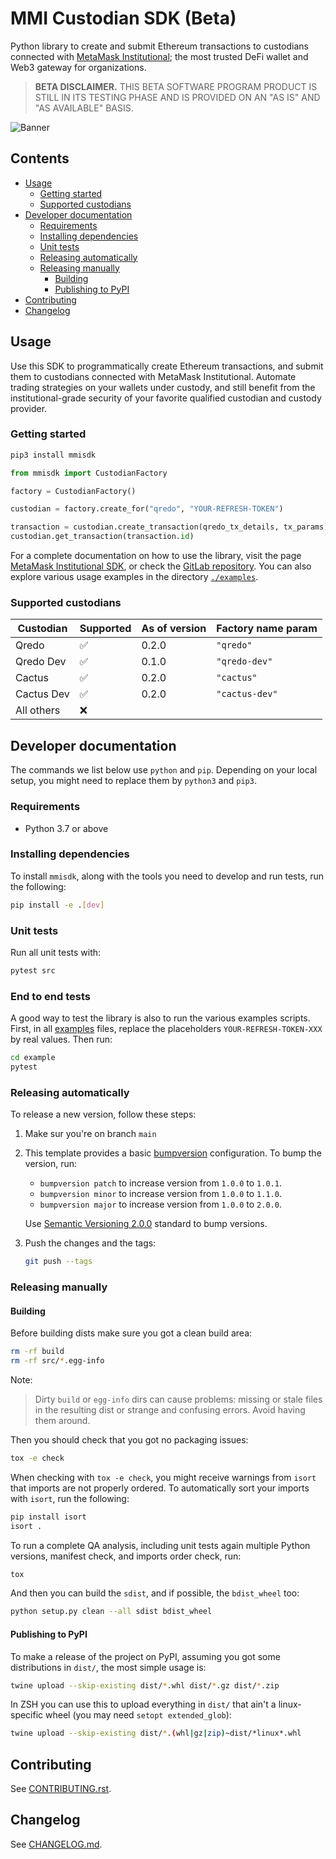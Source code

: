 # MMI Custodian SDK (Beta)

Python library to create and submit Ethereum transactions to custodians connected with [MetaMask Institutional](https://metamask.io/institutions); the most trusted DeFi wallet and Web3 gateway for organizations.

> **BETA DISCLAIMER.** THIS BETA SOFTWARE PROGRAM PRODUCT IS STILL IN ITS TESTING PHASE AND IS PROVIDED ON AN "AS IS" AND "AS AVAILABLE" BASIS.

![Banner](https://image-server-xab.s3.eu-west-1.amazonaws.com/mmisdk-banner.png)

## Contents

-   [Usage](#usage)
    -   [Getting started](#getting-started)
    -   [Supported custodians](#supported-custodians)
-   [Developer documentation](#developer-documentation)
    -   [Requirements](#requirements)
    -   [Installing dependencies](#installing-dependencies)
    -   [Unit tests](#unit-tests)
    -   [Releasing automatically](#releasing-automatically)
    -   [Releasing manually](#releasing-manually)
        -   [Building](#building)
        -   [Publishing to PyPI](#publishing-to-pypi)
-   [Contributing](#contributing)
-   [Changelog](#changelog)

## Usage

Use this SDK to programmatically create Ethereum transactions, and submit them to custodians connected with MetaMask Institutional. Automate trading strategies on your wallets under custody, and still benefit from the institutional-grade security of your favorite qualified custodian and custody provider.

### Getting started

```bash
pip3 install mmisdk
```

```python
from mmisdk import CustodianFactory

factory = CustodianFactory()

custodian = factory.create_for("qredo", "YOUR-REFRESH-TOKEN")

transaction = custodian.create_transaction(qredo_tx_details, tx_params)
custodian.get_transaction(transaction.id)
```

For a complete documentation on how to use the library, visit the page [MetaMask Institutional SDK](https://consensys.gitlab.io/codefi/products/mmi/mmi-sdk-py/sdk-python/), or check the [GitLab repository](https://gitlab.com/ConsenSys/codefi/products/mmi/mmi-sdk-py/-/blob/main/docs/mkdocs/sdk-python.md). You can also explore various usage examples in the directory [`./examples`](https://gitlab.com/ConsenSys/codefi/products/mmi/mmi-sdk-py/-/tree/main/examples).

### Supported custodians

| Custodian  | Supported | As of version | Factory name param |
| ---------- | --------- | ------------- | ------------------ |
| Qredo      | ✅        | 0.2.0         | `"qredo"`          |
| Qredo Dev  | ✅        | 0.1.0         | `"qredo-dev"`      |
| Cactus     | ✅        | 0.2.0         | `"cactus"`         |
| Cactus Dev | ✅        | 0.2.0         | `"cactus-dev"`     |
| All others | ❌        |               |                    |

## Developer documentation

The commands we list below use `python` and `pip`. Depending on your local setup, you might need to replace them by `python3` and `pip3`.

### Requirements

-   Python 3.7 or above

### Installing dependencies

To install `mmisdk`, along with the tools you need to develop and run tests, run the following:

```bash
pip install -e .[dev]
```

### Unit tests

Run all unit tests with:

```bash
pytest src
```

### End to end tests

A good way to test the library is also to run the various examples scripts. First, in all [examples](./examples/) files, replace the placeholders `YOUR-REFRESH-TOKEN-XXX` by real values. Then run:

```bash
cd example
pytest
```

### Releasing automatically

To release a new version, follow these steps:

1. Make sur you're on branch `main`
2. This template provides a basic [bumpversion](https://pypi.org/project/bump2version) configuration. To bump the version, run:

    - `bumpversion patch` to increase version from `1.0.0` to `1.0.1`.
    - `bumpversion minor` to increase version from `1.0.0` to `1.1.0`.
    - `bumpversion major` to increase version from `1.0.0` to `2.0.0`.

    Use [Semantic Versioning 2.0.0](http://semver.org/) standard to bump versions.

3. Push the changes and the tags:

    ```bash
    git push --tags
    ```

### Releasing manually

#### Building

Before building dists make sure you got a clean build area:

```bash
rm -rf build
rm -rf src/*.egg-info
```

Note:

> Dirty `build` or `egg-info` dirs can cause problems: missing or stale files in the resulting dist or strange and confusing errors. Avoid having them around.

Then you should check that you got no packaging issues:

```bash
tox -e check
```

When checking with `tox -e check`, you might receive warnings from `isort` that imports are not properly ordered. To automatically sort your imports with `isort`, run the following:

```bash
pip install isort
isort .
```

To run a complete QA analysis, including unit tests again multiple Python versions, manifest check, and imports order check, run:

```bash
tox
```

And then you can build the `sdist`, and if possible, the `bdist_wheel` too:

```bash
python setup.py clean --all sdist bdist_wheel
```

#### Publishing to PyPI

To make a release of the project on PyPI, assuming you got some distributions in `dist/`, the most simple usage is:

```bash
twine upload --skip-existing dist/*.whl dist/*.gz dist/*.zip
```

In ZSH you can use this to upload everything in `dist/` that ain't a linux-specific wheel (you may need `setopt extended_glob`):

```bash
twine upload --skip-existing dist/*.(whl|gz|zip)~dist/*linux*.whl
```

## Contributing

See [CONTRIBUTING.rst](./CONTRIBUTING.rst).

## Changelog

See [CHANGELOG.md](./CHANGELOG.md).
